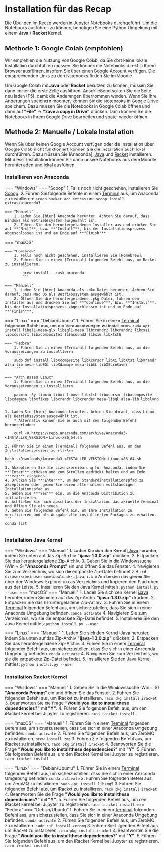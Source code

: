 # Installation für das Recap

Die Übungen im Recap werden in Jupyter Notebooks durchgeführt. Um die Notebooks ausführen zu können, benötigen Sie eine Python Umgebung mit einem **Java** / **Racket** Kernel.

## Methode 1: Google Colab (empfohlen)

Wir empfehlen die Nutzung von Google Colab, da Sie dort keine lokale Installation durchführen müssen. Sie können die Notebooks direkt in Ihrem Browser ausführen, insofern Sie über einen Google Account verfügen. Die entsprechenden Links zu den Notebooks finden Sie im Moodle.

Um Google Colab mit **Java** oder **Racket** benutzen zu können, müssen Sie dann immer die erste Zelle ausführen. Anschließend sollten Sie die Seite neu laden (F5), damit die Änderungen übernommen werden. Wenn Sie Ihre Änderungen speichern möchten, können Sie die Notebooks in Google Drive speichern. Dazu müssen Sie die Notebooks in Google Colab öffnen und dann auf **"File"** -> **"Save a copy in Drive"** drücken. Dann können Sie die Notebooks in Ihrem Google Drive bearbeiten und später wieder öffnen.

## Methode 2: Manuelle / Lokale Installation

Wenn Sie über keinen Google Account verfügen oder die Installation über Google Colab nicht funktioniert, können Sie die Installation auch lokal durchführen. Dazu müssen Sie [Anaconda], [Java] und [Racket] installieren. Mit dieser Installation können Sie dann unsere Notebooks aus dem Moodle herunterladen und lokal ausführen.

### Installieren von Anaconda

=== "Windows"
    === "Scoop"
        1. Falls noch nicht geschehen, installieren Sie [Scoop].
        2. Führen Sie folgende Befehle in einem [Terminal] aus, um Anaconda zu installieren:
            ```
            scoop bucket add extras
            ```
            und
            ```
            scoop install extras/anaconda3
            ```

    === "Manuell"
        1. Laden Sie [hier] Anaconda herunter. Achten Sie darauf, dass Windows als Betriebssystem ausgewählt ist.
        2. Führen Sie den heruntergeladenen Installer aus und drücken Sie auf **"Next"**, bzw. **"Install"**, bis der Installationsprozess abgeschlossen ist und am Ende auf **"Finish"**.

=== "macOS"

    === "Homebrew"
        1. Falls noch nicht geschehen, installieren Sie [Homebrew].
        2. Führen Sie in einem [Terminal] folgenden Befehl aus, um Racket zu installieren.
            ```
            brew install --cask anaconda
            ```
            
    === "Manuell"
        1. Laden Sie [hier] Anaconda als .pkg Datei herunter. Achten Sie darauf, dass Mac OS als Betriebssystem ausgewählt ist.
        2. Öffnen Sie die heruntergeladene .pkg Datei, führen den Installer aus und drücken Sie auf **"Continue"**, bzw. **"Install"**, bis der Installationsprozess abgeschlossen ist und am Ende auf **"Finish"**.

=== "Linux"
    === "Debian/Ubuntu"
        1. Führen Sie in einem [Terminal] folgenden Befehl aus, um die Voraussetzungen zu installieren.
        ```
        sudo apt install libgl1-mesa-glx libegl1-mesa libxrandr2 libxrandr2 libxss1 libxcursor1 libxcomposite1 libasound2 libxi6 libxtst6
        ```

    === "Fedora"
        1. Führen Sie in einem [Terminal] folgenden Befehl aus, um die Voraussetzungen zu installieren.
        ```
        sudo dnf install libXcomposite libXcursor libXi libXtst libXrandr alsa-lib mesa-libEGL libXdamage mesa-libGL libXScrnSaver
        ```

    === "Arch Based Linux"
        1. Führen Sie in einem [Terminal] folgenden Befehl aus, um die Voraussetzungen zu installieren.
        ```
        pacman -Sy libxau libxi libxss libxtst libxcursor libxcomposite libxdamage libxfixes libxrandr libxrender mesa-libgl alsa-lib libglvnd
        ```

    1. Laden Sie [hier] Anaconda herunter. Achten Sie darauf, dass Linux als Betriebssystem ausgewählt ist.
        * Alternativ können Sie es auch mit dem folgenden Befehl herunterladen:
        ```
        curl -O https://repo.anaconda.com/archive/Anaconda3-<INSTALLER_VERSION>-Linux-x86_64.sh
        ```
    2. Führen Sie in einem [Terminal] folgenden Befehl aus, um den Installationsprozess zu starten.
    ```
    bash ~/Downloads/Anaconda3-<INSTALLER_VERSION>-Linux-x86_64.sh
    ```
    3. Akzeptieren Sie die Lizenzvereibarung für Anaconda, indem Sie **"Enter"** drücken und zum Scrollen gedrückt halten und am Ende **"Yes"** eingeben.
    4. Drücken Sie **"Enter"**, um den Standardinstallationspfad zu akzeptieren oder geben Sie einen alternativen vollständigen Installationspfad an.
    5. Geben Sie **"Yes"** ein, um die Anaconda Distribution zu initialisieren.
    6. Schließen Sie nach Abschluss der Installation das aktuelle Terminal und öffnen Sie ein neues.
    7. Geben Sie folgenden Befehl ein, um Ihre Installation zu verifizieren und als Ausgabe alle installierten Packages zu erhalten.
    ```
    conda list
    ```
    
### Installation Java Kernel

=== "Windows"
    === "Manuell"
        1. Laden Sie sich den Kernel [iJava] herunter, indem Sie unten auf das Zip-Archiv **"ijava-1.3.0.zip"** drücken.
        2. Entpacken Sie das heruntergeladene Zip-Archiv.
        3. Geben Sie in die Windowssuche (Win + S) **"Anaconda Prompt"** ein und öffnen Sie das Fenster.
        4. Navigieren Sie zum Verzeichnis, wo sich die entpackte Zip-Datei befindet z.B.:
        ```
        cd C:\Users\DeinUsername\Dowloads\ijava-1.3.0
        ```
        Am besten navigieren Sie über den Windows-Explorer in das Verzeichnis und kopieren den Pfad oben aus der Leiste.
        5. Installieren Sie den Java Kernel mittels:
        ```
        python install.py --user
        ```
=== "macOS"
    === "Manuell"
        1. Laden Sie sich den Kernel [iJava] herunter, indem Sie unten auf das Zip-Archiv **"ijava-1.3.0.zip"** drücken.
        2. Entpacken Sie das heruntergeladene Zip-Archiv.
        3. Führen Sie in einem [Terminal] folgenden Befehl aus, um sicherzustellen, dass Sie sich in einer Anaconda Umgebung befinden.
        ```
        conda activate
        ```
        4. Navigieren Sie zum Verzeichnis, wo sie die entpackete Zip-Datei befindet.
        5. Installieren Sie den Java Kernel mittles:
        ```
        python install.py --user
        ```

=== "Linux"
    === "Manuell"
        1. Laden Sie sich den Kernel [iJava] herunter, indem Sie unten auf das Zip-Archiv **"ijava-1.3.0.zip"** drücken.
        2. Entpacken Sie das heruntergeladene Zip-Archiv.
        3. Führen Sie in einem [Terminal] folgenden Befehl aus, um sicherzustellen, dass Sie sich in einer Anaconda Umgebung befinden.
        ```
        conda activate
        ```
        4. Navigieren Sie zum Verzeichnis, wo sie die entpackete Zip-Datei befindet.
        5. Installieren Sie den Java Kernel mittles:
        ```
        python install.py --user
        ```

### Installation Racket Kernel

=== "Windows"
    === "Manuell"
        1. Geben Sie in die Windowssuche (Win + S) **"Anaconda Prompt"** ein und öffnen Sie das Fenster.
        2. Führen Sie folgenden Befehl aus, um iRacket zu installieren.
        ```
        raco pkg install iracket
        ```
        3. Beantworten Sie die Frage **"Would you like to install these dependencies?"** mit **"Y"**.
        4. Führen Sie folgenden Befehl aus, um den iRacket Kernel bei Jupyter zu registrieren.
        ```
        raco iracket install
        ```

=== "macOS"
    === "Manuell"
        1. Führen Sie in einem [Terminal] folgenden Befehl aus, um sicherzustellen, dass Sie sich in einer Anaconda Umgebung befinden.
        ```
        conda activate
        ```
        2. Führen Sie folgenden Befehl aus, um ZeroMQ zu installieren.
        ```
        brew install zmq
        ```
        3. Führen Sie folgenden Befehl aus, um iRacket zu installieren.
        ```
        raco pkg install iracket
        ```
        4. Beantworten Sie die Frage **"Would you like to install these dependencies?"** mit **"Y"**.
        5. Führen Sie folgenden Befehl aus, um den iRacket Kernel bei Jupyter zu registrieren.
        ```
        raco iracket install
        ```

=== "Linux"
    === "Debian/Ubuntu"
        1. Führen Sie in einem [Terminal] folgenden Befehl aus, um sicherzustellen, dass Sie sich in einer Anaconda Umgebung befinden.
        ```
        conda activate
        ```
        2. Führen Sie folgenden Befehl aus, um ZeroMQ zu installieren.
        ```
        sudo apt install libzmq5
        ```
        3. Führen Sie folgenden Befehl aus, um iRacket zu installieren.
        ```
        raco pkg install iracket
        ```
        4. Beantworten Sie die Frage **"Would you like to install these dependencies?"** mit **"Y"**.
        5. Führen Sie folgenden Befehl aus, um den iRacket Kernel bei Jupyter zu registrieren.
        ```
        raco iracket install
        ```
    === "Fedora"
        === "Debian/Ubuntu"
        1. Führen Sie in einem [Terminal] folgenden Befehl aus, um sicherzustellen, dass Sie sich in einer Anaconda Umgebung befinden.
        ```
        conda activate
        ```
        2. Führen Sie folgenden Befehl aus, um ZeroMQ zu installieren.
        ```
        sudo dnf install zeromq
        ```
        3. Führen Sie folgenden Befehl aus, um iRacket zu installieren.
        ```
        raco pkg install iracket
        ```
        4. Beantworten Sie die Frage **"Would you like to install these dependencies?"** mit **"Y"**.
        5. Führen Sie folgenden Befehl aus, um den iRacket Kernel bei Jupyter zu registrieren.
        ```
        raco iracket install
        ```

[ijava]: https://github.com/SpencerPark/IJava/releases/tag/v1.3.0/
[hier]: https://www.anaconda.com/download/success/
[Terminal]: https://wiki.tudalgo.org/preparation/terminal/
[Installations Anleitung]: https://docs.anaconda.com/anaconda/install/linux/
[Java]: installation-java.md
[Racket]: installation-racket.md
[Homebrew]: https://wiki.tudalgo.org/preparation/packagemanager/
[Scoop]: https://wiki.tudalgo.org/preparation/packagemanager/
